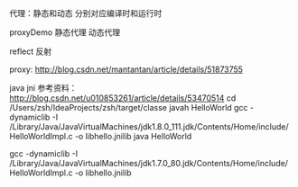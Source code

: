 代理：静态和动态 分别对应编译时和运行时


proxyDemo  静态代理 动态代理

reflect 反射




proxy:
http://blog.csdn.net/mantantan/article/details/51873755



java jni
参考资料：
http://blog.csdn.net/u010853261/article/details/53470514
cd /Users/zsh/IdeaProjects/zsh/target/classe
javah HelloWorld
gcc -dynamiclib -I /Library/Java/JavaVirtualMachines/jdk1.8.0_111.jdk/Contents/Home/include/ HelloWorldImpl.c -o libhello.jnilib
java HelloWorld



gcc -dynamiclib -I /Library/Java/JavaVirtualMachines/jdk1.7.0_80.jdk/Contents/Home/include/ HelloWorldImpl.c -o libhello.jnilib
